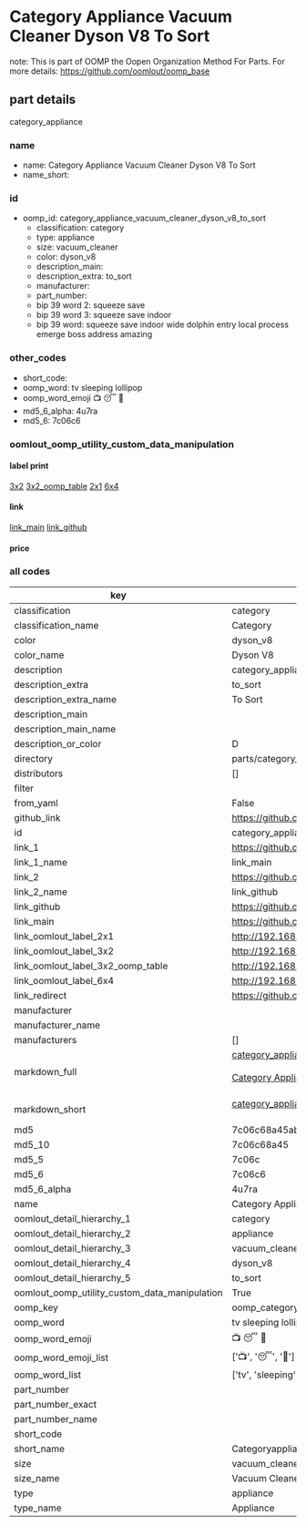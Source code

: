 # Category Appliance Vacuum Cleaner Dyson V8 To Sort  

note: This is part of OOMP the Oopen Organization Method For Parts. For more details: https://github.com/oomlout/oomp_base

##  part details
  



category_appliance



### name
* name: Category Appliance Vacuum Cleaner Dyson V8 To Sort
* name_short: 
### id
* oomp_id: category_appliance_vacuum_cleaner_dyson_v8_to_sort
  * classification: category
  * type: appliance
  * size: vacuum_cleaner
  * color: dyson_v8
  * description_main: 
  * description_extra: to_sort
  * manufacturer: 
  * part_number: 
  * bip 39 word 2: squeeze save
  * bip 39 word 3: squeeze save indoor
  * bip 39 word: squeeze save indoor wide dolphin entry local process emerge boss address amazing

### other_codes
* short_code: 
* oomp_word: tv sleeping lollipop
* oomp_word_emoji :tv: :sleeping: :lollipop:
* md5_6_alpha: 4u7ra
* md5_6: 7c06c6






### oomlout_oomp_utility_custom_data_manipulation
#### label print
[3x2](http://192.168.1.245:1112/?label=oomp%204u7ra)
[3x2_oomp_table](http://192.168.1.108:1112/?label=oomp%204u7ra)
[2x1](http://192.168.1.242:1112/?label=oomp%204u7ra)
[6x4](http://192.168.1.55:1112/?label=oomp%204u7ra)    

#### link

[link_main](https://github.com/oomlout/oomlout_oomp_version_1_messy/tree/main/parts/category_appliance_vacuum_cleaner_dyson_v8_to_sort) [link_github](https://github.com/oomlout/oomlout_oomp_version_1_messy/tree/main/parts/category_appliance_vacuum_cleaner_dyson_v8_to_sort)                             

#### price







### all codes 
| key | value |  
| --- | --- |  
| classification | category |  
| classification_name | Category |  
| color | dyson_v8 |  
| color_name | Dyson V8 |  
| description | category_appliance |  
| description_extra | to_sort |  
| description_extra_name | To Sort |  
| description_main |  |  
| description_main_name |  |  
| description_or_color | D  |  
| directory | parts/category_appliance_vacuum_cleaner_dyson_v8_to_sort |  
| distributors | [] |  
| filter |  |  
| from_yaml | False |  
| github_link | https://github.com/oomlout/oomlout_oomp_part_src/tree/main/parts/category_appliance_vacuum_cleaner_dyson_v8_to_sort |  
| id | category_appliance_vacuum_cleaner_dyson_v8_to_sort |  
| link_1 | https://github.com/oomlout/oomlout_oomp_version_1_messy/tree/main/parts/category_appliance_vacuum_cleaner_dyson_v8_to_sort |  
| link_1_name | link_main |  
| link_2 | https://github.com/oomlout/oomlout_oomp_version_1_messy/tree/main/parts/category_appliance_vacuum_cleaner_dyson_v8_to_sort |  
| link_2_name | link_github |  
| link_github | https://github.com/oomlout/oomlout_oomp_version_1_messy/tree/main/parts/category_appliance_vacuum_cleaner_dyson_v8_to_sort |  
| link_main | https://github.com/oomlout/oomlout_oomp_version_1_messy/tree/main/parts/category_appliance_vacuum_cleaner_dyson_v8_to_sort |  
| link_oomlout_label_2x1 | http://192.168.1.242:1112/?label=oomp%204u7ra |  
| link_oomlout_label_3x2 | http://192.168.1.245:1112/?label=oomp%204u7ra |  
| link_oomlout_label_3x2_oomp_table | http://192.168.1.108:1112/?label=oomp%204u7ra |  
| link_oomlout_label_6x4 | http://192.168.1.55:1112/?label=oomp%204u7ra |  
| link_redirect | https://github.com/oomlout/oomlout_oomp_version_1_messy/tree/main/parts/category_appliance_vacuum_cleaner_dyson_v8_to_sort |  
| manufacturer |  |  
| manufacturer_name |  |  
| manufacturers | [] |  
| markdown_full | [category_appliance_vacuum_cleaner_dyson_v8_to_sort](none)<br>[](none)<br>[Category Appliance Vacuum Cleaner Dyson V8 To Sort](none)<br><br> |  
| markdown_short | [category_appliance_vacuum_cleaner_dyson_v8_to_sort](none)<br><br> |  
| md5 | 7c06c68a45ab90692ea06faae62ff69c |  
| md5_10 | 7c06c68a45 |  
| md5_5 | 7c06c |  
| md5_6 | 7c06c6 |  
| md5_6_alpha | 4u7ra |  
| name | Category Appliance Vacuum Cleaner Dyson V8 To Sort |  
| oomlout_detail_hierarchy_1 | category |  
| oomlout_detail_hierarchy_2 | appliance |  
| oomlout_detail_hierarchy_3 | vacuum_cleaner |  
| oomlout_detail_hierarchy_4 | dyson_v8 |  
| oomlout_detail_hierarchy_5 | to_sort |  
| oomlout_oomp_utility_custom_data_manipulation | True |  
| oomp_key | oomp_category_appliance_vacuum_cleaner_dyson_v8_to_sort |  
| oomp_word | tv sleeping lollipop |  
| oomp_word_emoji | :tv: :sleeping: :lollipop: |  
| oomp_word_emoji_list | [':tv:', ':sleeping:', ':lollipop:'] |  
| oomp_word_list | ['tv', 'sleeping', 'lollipop'] |  
| part_number |  |  
| part_number_exact |  |  
| part_number_name |  |  
| short_code |  |  
| short_name | Categoryappliance |  
| size | vacuum_cleaner |  
| size_name | Vacuum Cleaner |  
| type | appliance |  
| type_name | Appliance |  
